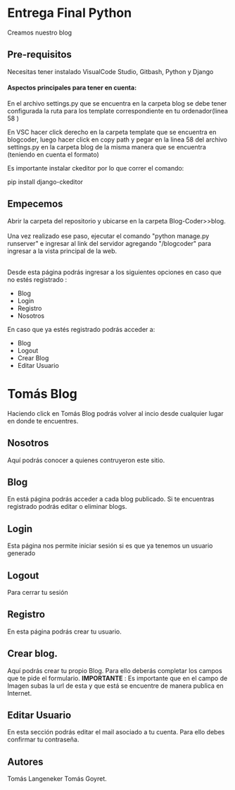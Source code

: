 # Entrega Final Python

Creamos nuestro blog <br>

## Pre-requisitos <br>
Necesitas tener instalado VisualCode Studio, Gitbash, Python y Django

#### __Aspectos principales para tener en cuenta__: 

En el archivo settings.py que se encuentra en la carpeta blog se debe tener configurada la ruta para los template correspondiente en tu ordenador(linea 58 )

En VSC hacer click derecho en la carpeta template que se encuentra en blogcoder, luego hacer click en copy path y pegar en la linea 58 del archivo settings.py en la carpeta blog de la misma manera que se encuentra (teniendo en cuenta el formato)

Es importante instalar ckeditor por lo que correr el comando: 

pip install django-ckeditor

## Empecemos <br>
Abrir la carpeta del repositorio y ubicarse en la carpeta Blog-Coder>>blog. <br><br>
Una vez realizado ese paso, ejecutar el comando "python manage.py runserver" e ingresar al link del servidor agregando "/blogcoder" para ingresar a la vista principal de la web.
<br><br>

Desde esta página podrás ingresar a los siguientes opciones en caso que no estés registrado :
  - Blog
  - Login
  - Registro
  - Nosotros

En caso que ya estés registrado podrás acceder a: 
  - Blog
  - Logout
  - Crear Blog
  - Editar Usuario


# Tomás Blog
Haciendo click en Tomás Blog podrás volver al incio desde cualquier lugar en donde te encuentres.

## Nosotros <br>
 Aquí podrás conocer a quienes contruyeron este sitio.

## Blog <br>
 En está página podrás acceder a cada blog publicado. Si te encuentras registrado podrás editar o eliminar blogs.

## Login <br>
 Esta página nos permite iniciar sesión si es que ya tenemos un usuario generado

## Logout <br>
 Para cerrar tu sesión

## Registro <br>
 En esta página podrás crear tu usuario.

## Crear blog.
 Aquí podrás crear tu propio Blog. Para ello deberás completar los campos que te pide el formulario.
 __IMPORTANTE__ : Es importante que en el campo de Imagen subas la url de esta y que está se encuentre de manera publica en Internet.

## Editar Usuario
 En esta sección podrás editar el mail asociado a tu cuenta. Para ello debes confirmar tu contraseña.

## Autores <br>
Tomás Langeneker
Tomás Goyret.
